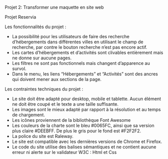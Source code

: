 Projet 2: Transformer une maquette en site web

Projet Reservia

Les fonctionnalités  du projet :

- La possibilité pour les utilisateurs de faire des recherche d’hébergements dans différentes villes en utilisant le champ de recherche, par contre le bouton recherche n’est pas encore actif.
- Les cartes d’hébergements et d’activités sont clivables entièrement mais ne donne sur aucune pages.
- Les filtres ne sont pas fonctionnels mais changent d’apparence au survol.
- Dans le menu, les liens “Hébergements” et “Activités” sont des ancres qui doivent mener aux sections de la page.

Les contraintes techniques du projet : 

- Le site doit être adapté pour desktop, mobile et tablette. Aucun élément ne doit être coupé et le texte a une taille suffisante.
- Les images sont le mieux adapté par rapport à la résolution et au temps de chargement.
- Les icônes proviennent de la bibliothèque Font Awesome 
- Les couleurs de la charte sont le bleu #0065FC, ainsi que sa version plus claire #DEEBFF. De plus le gris pour le fond est #F2F2F2.
- La police du site est Raleway.
- Le site est compatible avec les dernières versions de Chrome et Firefox.
- Le code du site utilise des balises sémantiques et ne contient aucune erreur ni alerte sur le validateur W3C : Html et Css

